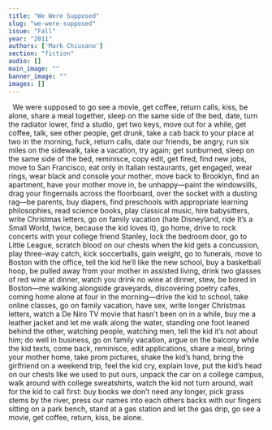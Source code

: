 ```yaml
---
title: "We Were Supposed"
slug: "we-were-supposed"
issue: "Fall"
year: "2011"
authors: ['Mark Chiusano']
section: "fiction"
audio: []
main_image: ""
banner_image: ""
images: []
---
```

  We were supposed to go see a movie, get coffee, return calls, kiss, be alone, share a meal together, sleep on the same side of the bed, date, turn the radiator lower, find a studio, get two keys, move out for a while, get coffee, talk, see other people, get drunk, take a cab back to your place at two in the morning, fuck, return calls, date our friends, be angry, run six miles on the sidewalk, take a vacation, try again; get sunburned, sleep on the same side of the bed, reminisce, copy edit, get fired, find new jobs, move to San Francisco, eat only in Italian restaurants, get engaged, wear rings, wear black and console your mother, move back to Brooklyn, find an apartment, have your mother move in, be unhappy—paint the windowsills, drag your fingernails across the floorboard, over the socket with a dusting rag—be parents, buy diapers, find preschools with appropriate learning philosophies, read science books, play classical music, hire babysitters, write Christmas letters, go on family vacation (hate Disneyland, ride It’s a Small World, twice, because the kid loves it), go home, drive to rock concerts with your college friend Stanley, lock the bedroom door, go to Little League, scratch blood on our chests when the kid gets a concussion, play three-way catch, kick soccerballs, gain weight, go to funerals, move to Boston with the office, tell the kid he’ll like the new school, buy a basketball hoop, be pulled away from your mother in assisted living, drink two glasses of red wine at dinner, watch you drink no wine at dinner, stew, be bored in Boston—me walking alongside graveyards, discovering poetry cafes, coming home alone at four in the morning—drive the kid to school, take online classes, go on family vacation, have sex, write longer Christmas letters, watch a De Niro TV movie that hasn’t been on in a while, buy me a leather jacket and let me walk along the water, standing one foot leaned behind the other, watching people, watching men, tell the kid it’s not about him; do well in business, go on family vacation, argue on the balcony while the kid texts, come back, reminisce, edit applications, share a meal, bring your mother home, take prom pictures, shake the kid’s hand, bring the girlfriend on a weekend trip, feel the kid cry, explain love, put the kid’s head on our chests like we used to put ours, unpack the car on a college campus, walk around with college sweatshirts, watch the kid not turn around, wait for the kid to call first: buy books we don’t need any longer, pick grass stems by the river, press our names into each others backs with our fingers sitting on a park bench, stand at a gas station and let the gas drip, go see a movie, get coffee, return, kiss, be alone.

